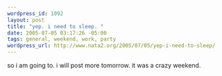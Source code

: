 ```yaml
--- 
wordpress_id: 1092
layout: post
title: "yep. i need to sleep. "
date: 2005-07-05 03:17:26 -05:00
tags: general, weekend, work, party
wordpress_url: http://www.nata2.org/2005/07/05/yep-i-need-to-sleep/
---
```

so i am going to. i will post more tomorrow. it was a crazy weekend. 
